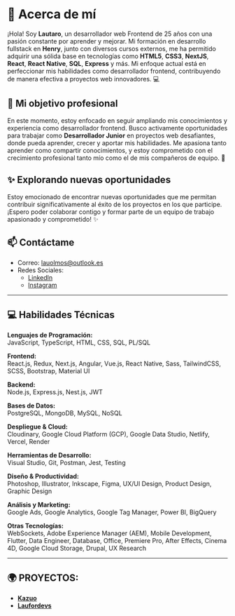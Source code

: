 # 💫 Acerca de mí
¡Hola! Soy **Lautaro**, un desarrollador web Frontend de 25 años con una pasión constante por aprender y mejorar. Mi formación en desarrollo fullstack en **Henry**, junto con diversos cursos externos, me ha permitido adquirir una sólida base en tecnologías como **HTML5**, **CSS3**, **NextJS**, **React**, **React Native**, **SQL**, **Express** y más. Mi enfoque actual está en perfeccionar mis habilidades como desarrollador frontend, contribuyendo de manera efectiva a proyectos web innovadores. 💻

## 🔭 Mi objetivo profesional
En este momento, estoy enfocado en seguir ampliando mis conocimientos y experiencia como desarrollador frontend. Busco activamente oportunidades para trabajar como **Desarrollador Junior** en proyectos web desafiantes, donde pueda aprender, crecer y aportar mis habilidades. Me apasiona tanto aprender como compartir conocimientos, y estoy comprometido con el crecimiento profesional tanto mío como el de mis compañeros de equipo. 🔭

## ✨ Explorando nuevas oportunidades
Estoy emocionado de encontrar nuevas oportunidades que me permitan contribuir significativamente al éxito de los proyectos en los que participe. ¡Espero poder colaborar contigo y formar parte de un equipo de trabajo apasionado y comprometido! ✨

## 📫 Contáctame
- Correo: [lauolmos@outlook.es](mailto:lauolmos@outlook.es)  
- Redes Sociales:  
  - [LinkedIn](https://www.linkedin.com/in/lautaroolmos/)  
  - [Instagram](https://www.instagram.com/lauti.olmos/)

---

## 💻 Habilidades Técnicas

**Lenguajes de Programación:**  
JavaScript, TypeScript, HTML, CSS, SQL, PL/SQL

**Frontend:**  
React.js, Redux, Next.js, Angular, Vue.js, React Native, Sass, TailwindCSS, SCSS, Bootstrap, Material UI

**Backend:**  
Node.js, Express.js, Nest.js, JWT

**Bases de Datos:**  
PostgreSQL, MongoDB, MySQL, NoSQL

**Despliegue & Cloud:**  
Cloudinary, Google Cloud Platform (GCP), Google Data Studio, Netlify, Vercel, Render

**Herramientas de Desarrollo:**  
Visual Studio, Git, Postman, Jest, Testing

**Diseño & Productividad:**  
Photoshop, Illustrator, Inkscape, Figma, UX/UI Design, Product Design, Graphic Design

**Análisis y Marketing:**  
Google Ads, Google Analytics, Google Tag Manager, Power BI, BigQuery

**Otras Tecnologías:**  
WebSockets, Adobe Experience Manager (AEM), Mobile Development, Flutter, Data Engineer, Database, Office, Premiere Pro, After Effects, Cinema 4D, Google Cloud Storage, Drupal, UX Research

---

## 🌍 PROYECTOS:

- [**Kazuo**](https://kazuo.vercel.app/)  
- [**Laufordevs**](https://laufordevs.vercel.app/)
